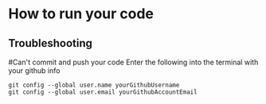 # How to run your code

## Troubleshooting

#Can't commit and push your code
Enter the following into the terminal with your github info
```
git config --global user.name yourGithubUsername
git config --global user.email yourGithubAccountEmail
```

